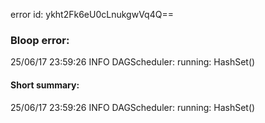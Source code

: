 error id: ykht2Fk6eU0cLnukgwVq4Q==
### Bloop error:

25/06/17 23:59:26 INFO DAGScheduler: running: HashSet()
#### Short summary: 

25/06/17 23:59:26 INFO DAGScheduler: running: HashSet()